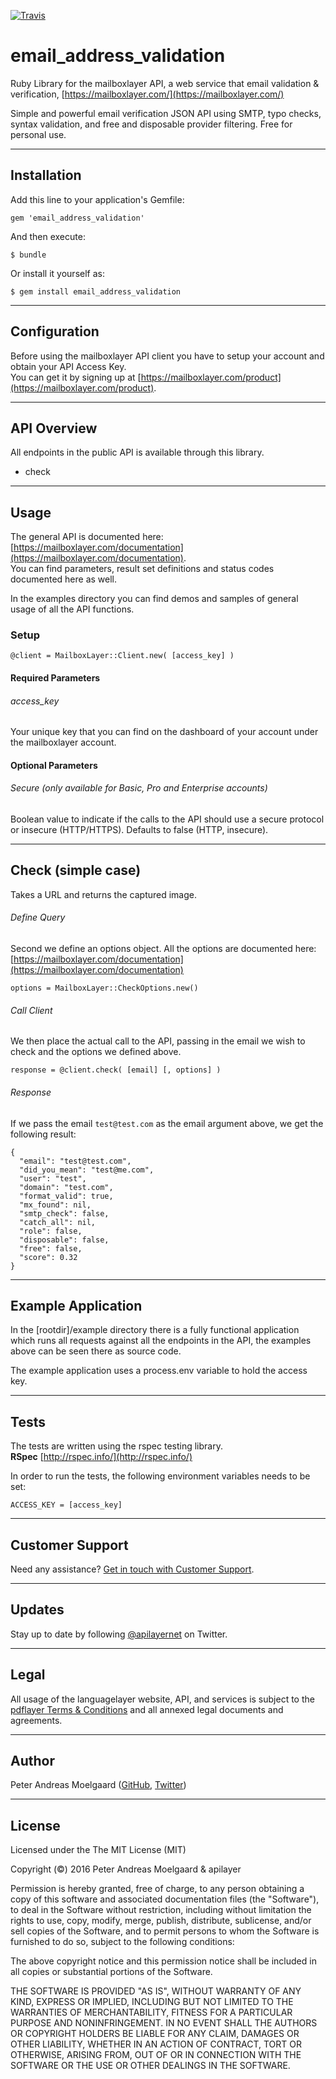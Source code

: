 [![Travis](https://travis-ci.org/pmoelgaard/email_address_validation.svg)](Travis)

# email_address_validation

Ruby Library for the mailboxlayer API, a web service that email validation & verification, [https://mailboxlayer.com/](https://mailboxlayer.com/)   

Simple and powerful email verification JSON API using SMTP, typo checks, syntax validation, and free and disposable provider filtering. Free for personal use.

---

## Installation

Add this line to your application's Gemfile:

```
gem 'email_address_validation'

```

And then execute:

```
$ bundle

```

Or install it yourself as:

```
$ gem install email_address_validation

```

---

## Configuration

Before using the mailboxlayer API client you have to setup your account and obtain your API Access Key.  
You can get it by signing up at [https://mailboxlayer.com/product](https://mailboxlayer.com/product).

---

## API Overview
All endpoints in the public API is available through this library.

- check

---

## Usage

The general API is documented here: [https://mailboxlayer.com/documentation](https://mailboxlayer.com/documentation).  
You can find parameters, result set definitions and status codes documented here as well.

In the examples directory you can find demos and samples of general usage of all the API functions.

### Setup

```
@client = MailboxLayer::Client.new( [access_key] )

```

#### Required Parameters

###### access_key
Your unique key that you can find on the dashboard of your account under the mailboxlayer account.

#### Optional Parameters

###### Secure (only available for Basic, Pro and Enterprise accounts)
Boolean value to indicate if the calls to the API should use a secure protocol or insecure (HTTP/HTTPS). Defaults to false (HTTP, insecure).

---

## Check (simple case)

Takes a URL and returns the captured image.

###### Define Query
Second we define an options object.
All the options are documented here: [https://mailboxlayer.com/documentation](https://mailboxlayer.com/documentation)

```
options = MailboxLayer::CheckOptions.new()

```

###### Call Client
We then place the actual call to the API, passing in the email we wish to check and the options we defined above.

```
response = @client.check( [email] [, options] )

``` 

###### Response

If we pass the email ```test@test.com``` as the email argument above, we get the following result:

```
{
  "email": "test@test.com",
  "did_you_mean": "test@me.com",
  "user": "test",
  "domain": "test.com",
  "format_valid": true,
  "mx_found": nil,
  "smtp_check": false,
  "catch_all": nil,
  "role": false,
  "disposable": false,
  "free": false,
  "score": 0.32
}

```

---

## Example Application

In the [rootdir]/example directory there is a fully functional application which runs all requests against all the endpoints in the API, the examples above can be seen there as source code.

The example application uses a process.env variable to hold the access key.

---

## Tests

The tests are written using the rspec testing library.  
**RSpec** [http://rspec.info/](http://rspec.info/)

In order to run the tests, the following environment variables needs to be set:

```
ACCESS_KEY = [access_key]
```


---

## Customer Support

Need any assistance? [Get in touch with Customer Support](mailto:support@apilayer.net?subject=%mailboxlayer%5D).

---

## Updates
Stay up to date by following [@apilayernet](https://twitter.com/apilayernet) on Twitter.

---

## Legal

All usage of the languagelayer website, API, and services is subject to the [pdflayer Terms & Conditions](https://pdflayer.com/terms) and all annexed legal documents and agreements.

---

## Author
Peter Andreas Moelgaard ([GitHub](https://github.com/pmoelgaard), [Twitter](https://twitter.com/petermoelgaard))

---

## License
Licensed under the The MIT License (MIT)

Copyright (&copy;) 2016 Peter Andreas Moelgaard & apilayer

Permission is hereby granted, free of charge, to any person obtaining a copy of this software and associated documentation files (the "Software"), to deal in the Software without restriction, including without limitation the rights to use, copy, modify, merge, publish, distribute, sublicense, and/or sell copies of the Software, and to permit persons to whom the Software is furnished to do so, subject to the following conditions:

The above copyright notice and this permission notice shall be included in all copies or substantial portions of the Software.

THE SOFTWARE IS PROVIDED "AS IS", WITHOUT WARRANTY OF ANY KIND, EXPRESS OR IMPLIED, INCLUDING BUT NOT LIMITED TO THE WARRANTIES OF MERCHANTABILITY, FITNESS FOR A PARTICULAR PURPOSE AND NONINFRINGEMENT. IN NO EVENT SHALL THE AUTHORS OR COPYRIGHT HOLDERS BE LIABLE FOR ANY CLAIM, DAMAGES OR OTHER LIABILITY, WHETHER IN AN ACTION OF CONTRACT, TORT OR OTHERWISE, ARISING FROM, OUT OF OR IN CONNECTION WITH THE SOFTWARE OR THE USE OR OTHER DEALINGS IN THE SOFTWARE.

